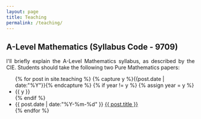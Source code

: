 ```yaml
---
layout: page
title: Teaching
permalink: /teaching/
---
```


<section>
<h1>A-Level Mathematics (Syllabus Code - 9709)</h1>

<p align="justify">I'll briefly explain the A-Level Mathematics syllabus, as described by the CIE. Students should take the following two Pure Mathematics papers: </p>

</section>


<ul class="listing">
{% for post in site.teaching %}
  {% capture y %}{{post.date | date:"%Y"}}{% endcapture %}
  {% if year != y %}
    {% assign year = y %}
    <li class="listing-seperator">{{ y }}</li>
  {% endif %}
  <li class="listing-item">
    <time datetime="{{ post.date | date:"%Y-%m-%d" }}">{{ post.date | date:"%Y-%m-%d" }}</time>
    <a href="{{ post.url }}" title="{{ post.title }}">{{ post.title }}</a>
  </li>
{% endfor %}
</ul>


